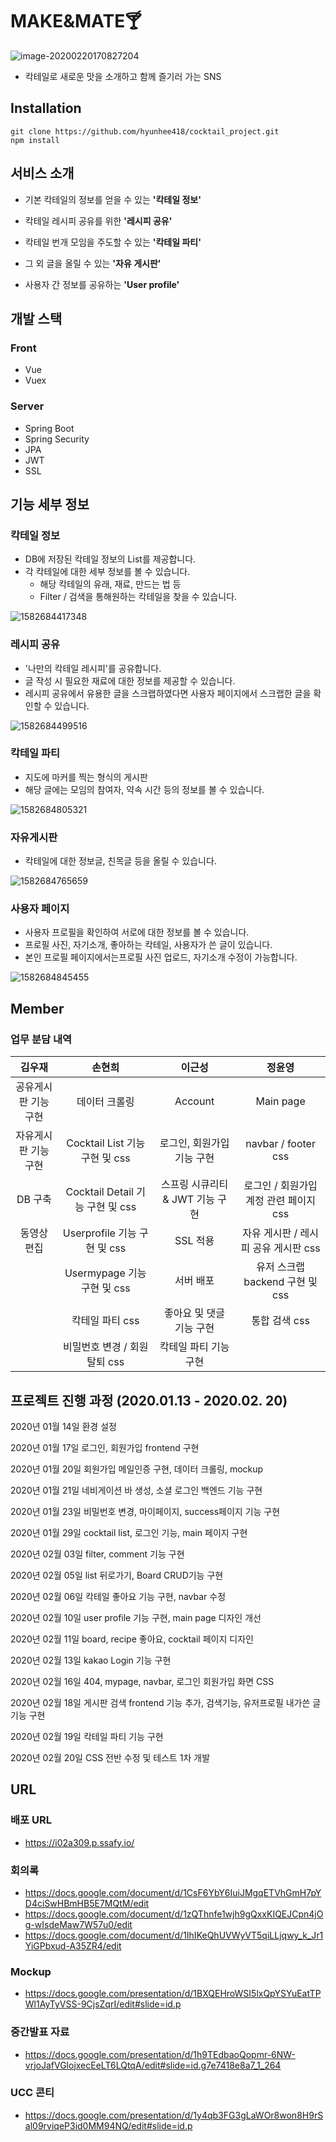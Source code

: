# MAKE&MATE🍸

![image-20200220170827204](./README_IMG/image01.png)

- 칵테일로 새로운 맛을 소개하고 함께 즐기러 가는 SNS

  

## Installation

```git
git clone https://github.com/hyunhee418/cocktail_project.git
npm install
```



## 서비스 소개

- 기본 칵테일의 정보를 얻을 수 있는 **'칵테일 정보'**

- 칵테일 레시피 공유를 위한 **'레시피 공유'**

- 칵테일 번개 모임을 주도할 수 있는 **'칵테일 파티'**

- 그 외 글을 올릴 수 있는 **'자유 게시판'**

- 사용자 간 정보를 공유하는 **'User profile'**

  

## 개발 스택

### Front

* Vue
* Vuex



### Server

* Spring Boot
* Spring Security
* JPA
* JWT
* SSL



## 기능 세부 정보

### 칵테일 정보

- DB에 저장된 칵테일 정보의 List를 제공합니다.
- 각 칵테일에 대한 세부 정보를 볼 수 있습니다.
  - 해당 칵테일의 유래, 재료, 만드는 법 등
  - Filter / 검색을 통해원하는 칵테일을 찾을 수 있습니다. 

![1582684417348](./README_IMG/1582684417348.png)



### 레시피 공유

- '나만의 칵테일 레시피'를 공유합니다.
- 글 작성 시 필요한 재료에 대한 정보를 제공할 수 있습니다.
- 레시피 공유에서 유용한 글을 스크랩하였다면 사용자 페이지에서 스크랩한 글을 확인할 수 있습니다. 

![1582684499516](./README_IMG/1582684499516.png)



### 칵테일 파티

- 지도에 마커를 찍는 형식의 게시판 
- 해당 글에는 모임의 참여자, 약속 시간 등의 정보를 볼 수 있습니다.

![1582684805321](./README_IMG/1582684805321.png)



### 자유게시판

- 칵테일에 대한 정보글, 친목글 등을 올릴 수 있습니다.

![1582684765659](./README_IMG/1582684765659.png)



### 사용자 페이지

- 사용자 프로필을 확인하여 서로에 대한 정보를 볼 수 있습니다.
- 프로필 사진, 자기소개, 좋아하는 칵테일, 사용자가 쓴 글이 있습니다.
- 본인 프로필 페이지에서는프로필 사진 업로드, 자기소개 수정이 가능합니다.

![1582684845455](./README_IMG/1582684845455.png)



## Member

### 업무 분담 내역

|        김우재        |              손현희              |             이근성              |                 정윤영                 |
| :------------------: | :------------------------------: | :-----------------------------: | :------------------------------------: |
| 공유게시판 기능 구현 |          데이터 크롤링           |             Account             |               Main page                |
| 자유게시판 기능 구현 |  Cocktail List 기능 구현 및 css  |   로그인, 회원가입 기능 구현    |          navbar / footer css           |
|       DB 구축        | Cocktail Detail 기능 구현 및 css | 스프링 시큐리티 & JWT 기능 구현 | 로그인 / 회원가입 계정 관련 페이지 css |
|     동영상 편집      |   Userprofile 기능 구현 및 css   |            SSL 적용             |  자유 게시판 / 레시피 공유 게시판 css  |
|                      |   Usermypage 기능 구현 및 css    |            서버 배포            |    유저 스크랩 backend 구현 및 css     |
|                      |         칵테일 파티 css          |    좋아요 및 댓글 기능 구현     |             통합 검색 css              |
|                      |  비밀번호 변경 / 회원 탈퇴 css   |      칵테일 파티 기능 구현      |                                        |



## 프로젝트 진행 과정 (2020.01.13 - 2020.02. 20)

2020년 01월 14일 환경 설정

2020년 01월 17일 로그인, 회원가입 frontend 구현

2020년 01월 20일 회원가입 메일인증 구현, 데이터 크롤링, mockup

2020년 01월 21일 네비게이션 바 생성, 소셜 로그인 백엔드 기능 구현

2020년 01월 23일 비밀번호 변경, 마이페이지, success페이지 기능 구현

2020년 01월 29일 cocktail list, 로그인 기능, main 페이지 구현

2020년 02월 03일 filter, comment 기능 구현

2020년 02월 05일 list 뒤로가기, Board CRUD기능 구현

2020년 02월 06일 칵테일 좋아요 기능 구현, navbar 수정

2020년 02월 10일 user profile 기능 구현, main page 디자인 개선

2020년 02월 11일 board, recipe 좋아요, cocktail 페이지 디자인

2020년 02월 13일 kakao Login 기능 구현

2020년 02월 16일 404, mypage, navbar, 로그인 회원가입 화면 CSS

2020년 02월 18일 게시판 검색 frontend 기능 추가, 검색기능, 유저프로필 내가쓴 글 기능 구현

2020년 02월 19일 칵테일 파티 기능 구현

2020년 02월 20일 CSS 전반 수정 및 테스트 1차 개발



## URL

### 배포 URL

* https://i02a309.p.ssafy.io/

  

### 회의록

* https://docs.google.com/document/d/1CsF6YbY6IuiJMgqETVhGmH7pYD4ciSwHBmHB5E7MQtM/edit
* https://docs.google.com/document/d/1zQThnfe1wjh9gQxxKIQEJCpn4jOg-wIsdeMaw7W57u0/edit
* https://docs.google.com/document/d/1IhIKeQhUVWyVT5qiLLjqwy_k_Jr1YiGPbxud-A35ZR4/edit



### Mockup

* https://docs.google.com/presentation/d/1BXQEHroWSI5lxQpYSYuEatTPWl1AyTyVSS-9CjsZqrI/edit#slide=id.p



### 중간발표 자료

* https://docs.google.com/presentation/d/1h9TEdbaoQopmr-6NW-vrjoJafVGlojxecEeLT6LQtqA/edit#slide=id.g7e7418e8a7_1_264



### UCC 콘티

* https://docs.google.com/presentation/d/1y4qb3FG3gLaWOr8won8H9rSal09rviqeP3id0MM94NQ/edit#slide=id.p